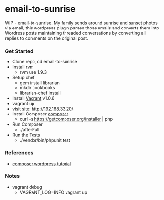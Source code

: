email-to-sunrise
================

WIP - email-to-sunrise. My family sends around sunrise and sunset photos via email,
this wordpress plugin parses those emails and converts them into Wordress posts maintaining 
threaded conversations by converting all replies to comments on the original post.

### Get Started
   * Clone repo, cd email-to-sunrise
   * Install [rvm](https://rvm.io/)
      * rvm use 1.9.3
   * Setup chef
      * gem install librarian
      * mkdir cookbooks
      * librarian-chef install      
   * Install [Vagrant](http://docs.vagrantup.com/) v1.0.6
   * vagrant up
   * visit site: http://192.168.33.20/
   * Install Composer [composer](http://getcomposer.org/)
      * curl -s https://getcomposer.org/installer | php
   * Run Composer
      * ./afterPull
   * Run the Tests
      * ./vendor/bin/phpunit test
    

### References
   * [composer wordpress tutorial](http://www.andrewmeredith.info/tutorials/2012/10/26/wordpress-plugins-with-composer-tutorial/)
   
### Notes
   * vagrant debug
      * VAGRANT_LOG=INFO vagrant up